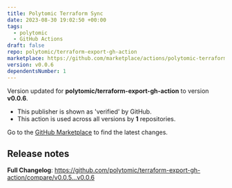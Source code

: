 ```yaml
---
title: Polytomic Terraform Sync
date: 2023-08-30 19:02:50 +00:00
tags:
  - polytomic
  - GitHub Actions
draft: false
repo: polytomic/terraform-export-gh-action
marketplace: https://github.com/marketplace/actions/polytomic-terraform-sync
version: v0.0.6
dependentsNumber: 1
---
```



Version updated for **polytomic/terraform-export-gh-action** to version **v0.0.6**.
- This publisher is shown as 'verified' by GitHub.
- This action is used across all versions by **1** repositories.

Go to the [GitHub Marketplace](https://github.com/marketplace/actions/polytomic-terraform-sync) to find the latest changes.

## Release notes

**Full Changelog**: https://github.com/polytomic/terraform-export-gh-action/compare/v0.0.5...v0.0.6

